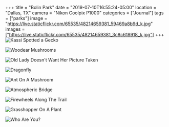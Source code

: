 +++
title = "Bolin Park"
date = "2019-07-10T16:55:24-05:00"
location = "Dallas, TX"
camera = "Nikon Coolpix P1000"
categories = ["Journal"]
tags = ["parks"]
image = "https://live.staticflickr.com/65535/48214659381_59469a8b9d_k.jpg"
images = ["https://live.staticflickr.com/65535/48214659381_3c8c618918_k.jpg"]
+++
![Kassi Spotted a Gecko](https://live.staticflickr.com/65535/48214659381_3c8c618918_k.jpg)
<!--more-->

![Woodear Mushrooms](https://live.staticflickr.com/65535/48214711542_0b3d112054_k.jpg)

![Old Lady Doesn't Want Her Picture Taken](https://live.staticflickr.com/65535/48214658866_a17896dae7_k.jpg)

![Dragonfly](https://live.staticflickr.com/65535/48214659061_67c9596dc3_k.jpg)

![Ant On A Mushroom](https://live.staticflickr.com/65535/48214659446_2782fae077_k.jpg)

![Atmospheric Bridge](https://live.staticflickr.com/65535/48214659176_75ceffe70c_k.jpg)

![Firewheels Along The Trail](https://live.staticflickr.com/65535/48214710712_3f059e4f54_k.jpg)

![Grasshopper On A Plant](https://live.staticflickr.com/65535/48214659286_f8e4e5ed1f_k.jpg)

![Who Are You?](https://live.staticflickr.com/65535/48214659591_15ec2b4240_k.jpg)
